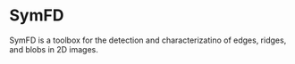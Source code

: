 # SymFD
SymFD is a toolbox for the detection and characterizatino of edges, ridges, and blobs in 2D images.
